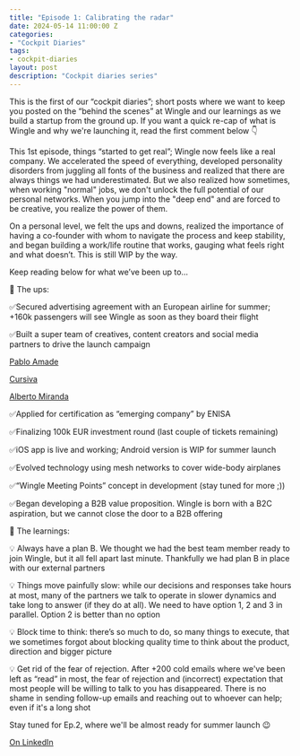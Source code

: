 ```yaml
---
title: "Episode 1: Calibrating the radar"
date: 2024-05-14 11:00:00 Z
categories:
- "Cockpit Diaries"
tags:
- cockpit-diaries
layout: post
description: "Cockpit diaries series"
---
```


This is the first of our “cockpit diaries”; short posts where we want to keep you posted on the “behind the scenes” at Wingle and our learnings as we build a startup from the ground up. If you want a quick re-cap of what is Wingle and why we're launching it, read the first comment below 👇

This 1st episode, things “started to get real”; Wingle now feels like a real company. We accelerated the speed of everything, developed personality disorders from juggling all fonts of the business and realized that there are always things we had underestimated. But we also realized how sometimes, when working "normal" jobs, we don't unlock the full potential of our personal networks. When you jump into the "deep end" and are forced to be creative, you realize the power of them.

On a personal level, we felt the ups and downs, realized the importance of having a co-founder with whom to navigate the process and keep stability, and began building a work/life routine that works, gauging what feels right and what doesn’t. This is still WIP by the way.

Keep reading below for what we’ve been up to…

🛫 The ups:

✅Secured advertising agreement with an European airline for summer; +160k passengers will see Wingle as soon as they board their flight

✅Built a super team of creatives, content creators and social media partners to drive the launch campaign

[Pablo Amade](https://www.linkedin.com/in/pabloamade/)

[Cursiva](https://www.linkedin.com/company/wearecursiva/)

[Alberto Miranda](https://www.linkedin.com/in/albertomirandapoveda/)

✅Applied for certification as “emerging company” by ENISA

✅Finalizing 100k EUR investment round (last couple of tickets remaining)

✅iOS app is live and working; Android version is WIP for summer launch

✅Evolved technology using mesh networks to cover wide-body airplanes

✅“Wingle Meeting Points” concept in development (stay tuned for more ;))

✅Began developing a B2B value proposition. Wingle is born with a B2C aspiration, but we cannot close the door to a B2B offering

🛬 The learnings:

💡 Always have a plan B. We thought we had the best team member ready to join Wingle, but it all fell apart last minute. Thankfully we had plan B in place with our external partners

💡 Things move painfully slow: while our decisions and responses take hours at most, many of the partners we talk to operate in slower dynamics and take long to answer (if they do at all). We need to have option 1, 2 and 3 in parallel. Option 2 is better than no option

💡 Block time to think: there’s so much to do, so many things to execute, that we sometimes forgot about blocking quality time to think about the product, direction and bigger picture

💡 Get rid of the fear of rejection. After +200 cold emails where we've been left as “read” in most, the fear of rejection and (incorrect) expectation that most people will be willing to talk to you has disappeared. There is no shame in sending follow-up emails and reaching out to whoever can help; even if it's a long shot

Stay tuned for Ep.2, where we'll be almost ready for summer launch 😉

[On LinkedIn](https://www.linkedin.com/posts/lets-wingle_wingle-cockpit-diaries-episode-1-calibrating-activity-7196064379962851328-DTgZ/?utm_source=share&utm_medium=member_desktop)